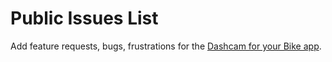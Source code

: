 # Public Issues List
Add feature requests, bugs, frustrations for the [Dashcam for your Bike app](https://dashcam.bike).
